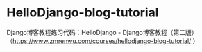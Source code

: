 # HelloDjango-blog-tutorial
Django博客教程练习代码：HelloDjango - Django博客教程（第二版）（https://www.zmrenwu.com/courses/hellodjango-blog-tutorial/ ）

